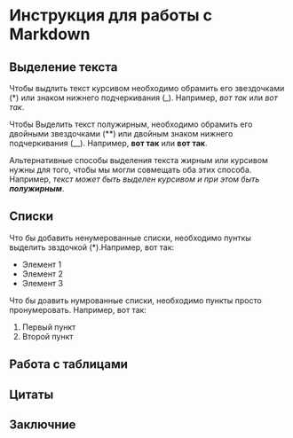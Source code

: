 # Инструкция для работы с Markdown

## Выделение текста

Чтобы выдлить текст курсивом необходимо обрамить его звездочками (*) или знаком нижнего подчеркивания (_). Например, *вот так* или _вот так_.

Чтобы Выделить текст полужирным, необходимо обрамить его двойными звездочками (**) или двойным знаком нижнего подчеркивания (__).
Например, **вот так** или __вот так__.

Альтернативные способы выделения текста жирным или курсивом нужны для того, чтобы мы могли совмещать оба этих способа. Например, _текст может быть выделен курсивом и при этом быть **полужирным**_.
## Списки

Что бы добавить ненумерованные списки, необходимо пунткы выделить звздочкой (*).Например, вот так:
* Элемент 1
* Элемент 2
* Элемент 3

Что бы доавить нумрованные списки, необходимо пункты просто пронумеровать.
Например, вот так:
1. Первый пункт
2. Второй пункт

## Работа с таблицами

## Цитаты

## Заключние
